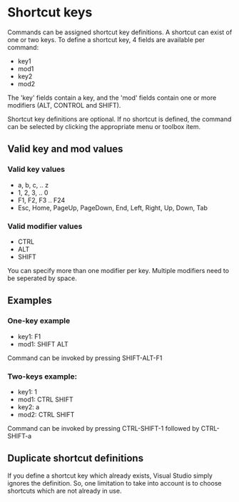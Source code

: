 # Shortcut keys

Commands can be assigned shortcut key definitions. A shortcut can exist of one or two keys.
To define a shortcut key, 4 fields are available per command:
- key1
- mod1
- key2
- mod2

The 'key' fields contain a key, and the 'mod' fields contain one or more modifiers (ALT, CONTROL and SHIFT).

Shortcut key definitions are optional. If no shortcut is defined, the command can be selected by clicking the appropriate menu or toolbox item.

## Valid key and mod values 
### Valid key values
- a, b, c, .. z
- 1, 2, 3, .. 0
- F1, F2, F3 .. F24
- Esc, Home, PageUp, PageDown, End, Left, Right, Up, Down, Tab
  

### Valid modifier values
- CTRL
- ALT
- SHIFT

You can specify more than one modifier per key. Multiple modifiers need to be seperated by space.

## Examples

### One-key example
- key1: F1
- mod1: SHIFT ALT

Command can be invoked by pressing SHIFT-ALT-F1


### Two-keys example:
- key1: 1
- mod1: CTRL SHIFT
- key2: a
- mod2: CTRL SHIFT

Command can be invoked by pressing CTRL-SHIFT-1 followed by CTRL-SHIFT-a


## Duplicate shortcut definitions
If you define a shortcut key which already exists, Visual Studio simply ignores the definition. 
So, one limitation to take into account is to choose shortcuts which are not already in use.

